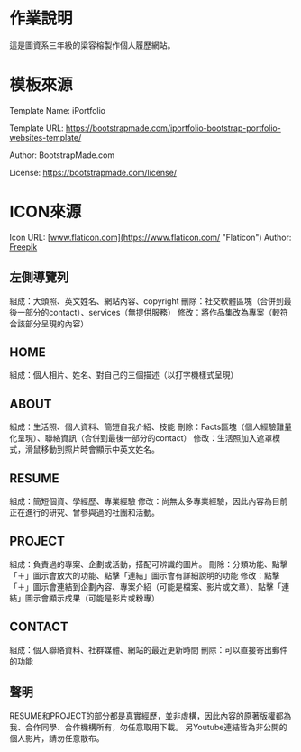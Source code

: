 ﻿# 作業說明

這是圖資系三年級的梁容榕製作個人履歷網站。


# 模板來源

Template Name: iPortfolio

Template URL: https://bootstrapmade.com/iportfolio-bootstrap-portfolio-websites-template/

Author: BootstrapMade.com

License: https://bootstrapmade.com/license/



# ICON來源

 Icon URL: [www.flaticon.com](https://www.flaticon.com/ "Flaticon")
Author: [Freepik](https://www.flaticon.com/authors/freepik "Freepik")

## 左側導覽列

組成：大頭照、英文姓名、網站內容、copyright
刪除：社交軟體區塊（合併到最後一部分的contact）、services（無提供服務）
修改：將作品集改為專案（較符合該部分呈現的內容）

## HOME

組成：個人相片、姓名、對自己的三個描述（以打字機樣式呈現）

## ABOUT

組成：生活照、個人資料、簡短自我介紹、技能
刪除：Facts區塊（個人經驗難量化呈現）、聯絡資訊（合併到最後一部分的contact）
修改：生活照加入遮罩模式，滑鼠移動到照片時會顯示中英文姓名。

## RESUME

組成：簡短個資、學經歷、專業經驗
修改：尚無太多專業經驗，因此內容為目前正在進行的研究、曾參與過的社團和活動。

## PROJECT

組成：負責過的專案、企劃或活動，搭配可辨識的圖片。
刪除：分類功能、點擊「＋」圖示會放大的功能、點擊「連結」圖示會有詳細說明的功能
修改：點擊「＋」圖示會連結到企劃內容、專案介紹（可能是檔案、影片或文章）、點擊「連結」圖示會顯示成果（可能是影片或粉專）

## CONTACT

組成：個人聯絡資料、社群媒體、網站的最近更新時間
刪除：可以直接寄出郵件的功能

## 聲明

RESUME和PROJECT的部分都是真實經歷，並非虛構，因此內容的原著版權都為我、合作同學、合作機構所有，勿任意取用下載。
另Youtube連結皆為非公開的個人影片，請勿任意散布。


